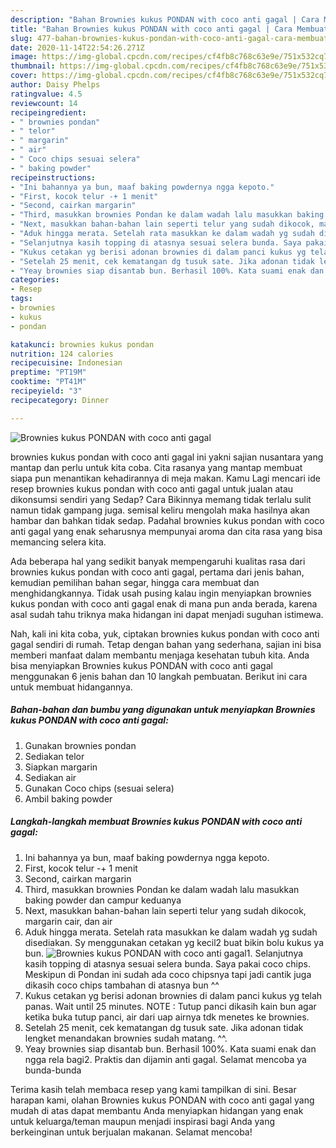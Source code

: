 ```yaml
---
description: "Bahan Brownies kukus PONDAN with coco anti gagal | Cara Membuat Brownies kukus PONDAN with coco anti gagal Yang Lezat Sekali"
title: "Bahan Brownies kukus PONDAN with coco anti gagal | Cara Membuat Brownies kukus PONDAN with coco anti gagal Yang Lezat Sekali"
slug: 477-bahan-brownies-kukus-pondan-with-coco-anti-gagal-cara-membuat-brownies-kukus-pondan-with-coco-anti-gagal-yang-lezat-sekali
date: 2020-11-14T22:54:26.271Z
image: https://img-global.cpcdn.com/recipes/cf4fb8c768c63e9e/751x532cq70/brownies-kukus-pondan-with-coco-anti-gagal-foto-resep-utama.jpg
thumbnail: https://img-global.cpcdn.com/recipes/cf4fb8c768c63e9e/751x532cq70/brownies-kukus-pondan-with-coco-anti-gagal-foto-resep-utama.jpg
cover: https://img-global.cpcdn.com/recipes/cf4fb8c768c63e9e/751x532cq70/brownies-kukus-pondan-with-coco-anti-gagal-foto-resep-utama.jpg
author: Daisy Phelps
ratingvalue: 4.5
reviewcount: 14
recipeingredient:
- " brownies pondan"
- " telor"
- " margarin"
- " air"
- " Coco chips sesuai selera"
- " baking powder"
recipeinstructions:
- "Ini bahannya ya bun, maaf baking powdernya ngga kepoto."
- "First, kocok telur -+ 1 menit"
- "Second, cairkan margarin"
- "Third, masukkan brownies Pondan ke dalam wadah lalu masukkan baking powder dan campur keduanya"
- "Next, masukkan bahan-bahan lain seperti telur yang sudah dikocok, margarin cair, dan air"
- "Aduk hingga merata. Setelah rata masukkan ke dalam wadah yg sudah disediakan. Sy menggunakan cetakan yg kecil2 buat bikin bolu kukus ya bun."
- "Selanjutnya kasih topping di atasnya sesuai selera bunda. Saya pakai coco chips. Meskipun di Pondan ini sudah ada coco chipsnya tapi jadi cantik juga dikasih coco chips tambahan di atasnya bun ^^"
- "Kukus cetakan yg berisi adonan brownies di dalam panci kukus yg telah panas. Wait until 25 minutes. NOTE : Tutup panci dikasih kain bun agar ketika buka tutup panci, air dari uap airnya tdk menetes ke brownies."
- "Setelah 25 menit, cek kematangan dg tusuk sate. Jika adonan tidak lengket menandakan brownies sudah matang. ^^."
- "Yeay brownies siap disantab bun. Berhasil 100%. Kata suami enak dan ngga rela bagi2. Praktis dan dijamin anti gagal. Selamat mencoba ya bunda-bunda"
categories:
- Resep
tags:
- brownies
- kukus
- pondan

katakunci: brownies kukus pondan 
nutrition: 124 calories
recipecuisine: Indonesian
preptime: "PT19M"
cooktime: "PT41M"
recipeyield: "3"
recipecategory: Dinner

---
```



![Brownies kukus PONDAN with coco anti gagal](https://img-global.cpcdn.com/recipes/cf4fb8c768c63e9e/751x532cq70/brownies-kukus-pondan-with-coco-anti-gagal-foto-resep-utama.jpg)


brownies kukus pondan with coco anti gagal ini yakni sajian nusantara yang mantap dan perlu untuk kita coba. Cita rasanya yang mantap membuat siapa pun menantikan kehadirannya di meja makan.
Kamu Lagi mencari ide resep brownies kukus pondan with coco anti gagal untuk jualan atau dikonsumsi sendiri yang Sedap? Cara Bikinnya memang tidak terlalu sulit namun tidak gampang juga. semisal keliru mengolah maka hasilnya akan hambar dan bahkan tidak sedap. Padahal brownies kukus pondan with coco anti gagal yang enak seharusnya mempunyai aroma dan cita rasa yang bisa memancing selera kita.

Ada beberapa hal yang sedikit banyak mempengaruhi kualitas rasa dari brownies kukus pondan with coco anti gagal, pertama dari jenis bahan, kemudian pemilihan bahan segar, hingga cara membuat dan menghidangkannya. Tidak usah pusing kalau ingin menyiapkan brownies kukus pondan with coco anti gagal enak di mana pun anda berada, karena asal sudah tahu triknya maka hidangan ini dapat menjadi suguhan istimewa.




Nah, kali ini kita coba, yuk, ciptakan brownies kukus pondan with coco anti gagal sendiri di rumah. Tetap dengan bahan yang sederhana, sajian ini bisa memberi manfaat dalam membantu menjaga kesehatan tubuh kita. Anda bisa menyiapkan Brownies kukus PONDAN with coco anti gagal menggunakan 6 jenis bahan dan 10 langkah pembuatan. Berikut ini cara untuk membuat hidangannya.

<!--inarticleads1-->

##### Bahan-bahan dan bumbu yang digunakan untuk menyiapkan Brownies kukus PONDAN with coco anti gagal:

1. Gunakan  brownies pondan
1. Sediakan  telor
1. Siapkan  margarin
1. Sediakan  air
1. Gunakan  Coco chips (sesuai selera)
1. Ambil  baking powder




<!--inarticleads2-->

##### Langkah-langkah membuat Brownies kukus PONDAN with coco anti gagal:

1. Ini bahannya ya bun, maaf baking powdernya ngga kepoto.
1. First, kocok telur -+ 1 menit
1. Second, cairkan margarin
1. Third, masukkan brownies Pondan ke dalam wadah lalu masukkan baking powder dan campur keduanya
1. Next, masukkan bahan-bahan lain seperti telur yang sudah dikocok, margarin cair, dan air
1. Aduk hingga merata. Setelah rata masukkan ke dalam wadah yg sudah disediakan. Sy menggunakan cetakan yg kecil2 buat bikin bolu kukus ya bun.
<img src="//assets-global.cpcdn.com/assets/icons/button_play-2c75c40dde080a61004c1f40b05d8f140eaff45d7e9e6481dc71c63d2e7c4909.png" alt="Brownies kukus PONDAN with coco anti gagal">1. Selanjutnya kasih topping di atasnya sesuai selera bunda. Saya pakai coco chips. Meskipun di Pondan ini sudah ada coco chipsnya tapi jadi cantik juga dikasih coco chips tambahan di atasnya bun ^^
1. Kukus cetakan yg berisi adonan brownies di dalam panci kukus yg telah panas. Wait until 25 minutes. NOTE : Tutup panci dikasih kain bun agar ketika buka tutup panci, air dari uap airnya tdk menetes ke brownies.
1. Setelah 25 menit, cek kematangan dg tusuk sate. Jika adonan tidak lengket menandakan brownies sudah matang. ^^.
1. Yeay brownies siap disantab bun. Berhasil 100%. Kata suami enak dan ngga rela bagi2. Praktis dan dijamin anti gagal. Selamat mencoba ya bunda-bunda




Terima kasih telah membaca resep yang kami tampilkan di sini. Besar harapan kami, olahan Brownies kukus PONDAN with coco anti gagal yang mudah di atas dapat membantu Anda menyiapkan hidangan yang enak untuk keluarga/teman maupun menjadi inspirasi bagi Anda yang berkeinginan untuk berjualan makanan. Selamat mencoba!
